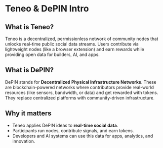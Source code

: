 # Teneo & DePIN Intro

## What is Teneo?
Teneo is a decentralized, permissionless network of community nodes that unlocks real-time public social data streams. Users contribute via lightweight nodes (like a browser extension) and earn rewards while providing open data for builders, AI, and apps.

## What is DePIN?
DePIN stands for **Decentralized Physical Infrastructure Networks**. These are blockchain-powered networks where contributors provide real-world resources (like sensors, bandwidth, or data) and get rewarded with tokens. They replace centralized platforms with community-driven infrastructure.

## Why it matters
- Teneo applies DePIN ideas to **real-time social data**.
- Participants run nodes, contribute signals, and earn tokens.
- Developers and AI systems can use this data for apps, analytics, and innovation.
